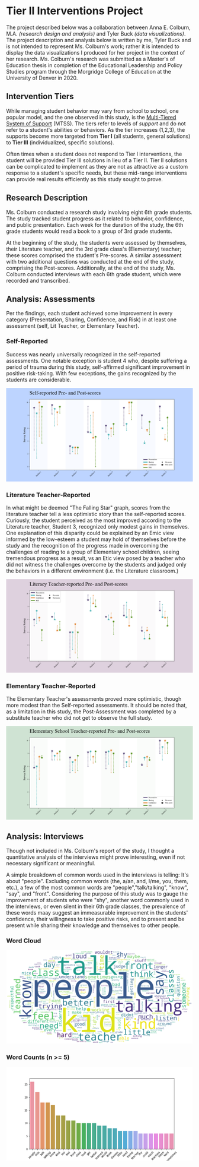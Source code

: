 # Tier II Interventions Project
The project described below was a collaboration between Anna E. Colburn, M.A. _(research design and analysis)_ and Tyler Buck _(data visualizations)_. The project description and analysis below is written by me, Tyler Buck and is not intended to represent Ms. Colburn's work; rather it is intended to display the data visualizations I produced for her project in the context of her research. Ms. Colburn's research was submitted as a Master's of Education thesis in completion of the Educational Leadership and Policy Studies program through the Morgridge College of Education at the University of Denver in 2020.

## Intervention Tiers
While managing student behavior may vary from school to school, one popular model, and the one observed in this study, is the [Multi-Tiered System of Support](https://www.pbis.org/pbis/tiered-framework) (MTSS). The tiers refer to levels of _support_ and do not refer to a student's abilities or behaviors. As the tier increases (1,2,3), the supports become more targeted from **Tier I** (all students, general solutions) to **Tier III** (individualized, specific solutions).

Often times when a student does not respond to Tier I interventions, the student will be provided Tier III solutions in lieu of a Tier II. Tier II solutions can be complicated to implement as they are not as attractive as a custom response to a student's specific needs, but these mid-range interventions can provide real results efficiently as this study sought to prove.

## Research Description
Ms. Colburn conducted a research study involving eight 6th grade students. The  study tracked student progress as it related to behavior, confidence, and public presentation. Each week for the duration of the study, the 6th grade students would read a book to a group of 3rd grade students.

At the beginning of the study, the students were assessed by themselves, their Literature teacher, and the 3rd grade class's (Elementary) teacher; these scores comprised the student's Pre-scores. A similar assessment with two additional questions was conducted at the end of the study, comprising the Post-scores. Additionally, at the end of the study, Ms. Colburn conducted interviews with each 6th grade student, which were recorded and transcribed.

## Analysis: Assessments
Per the findings, each student achieved some improvement in every category (Presentation, Sharing, Confidence, and Risk) in at least one assessment (self, Lit Teacher, or Elementary Teacher).
### Self-Reported
Success was nearly universally recognized in the self-reported assessments. One notable exception is student 4 who, despite suffering a period of trauma during this study, self-affirmed significant improvement in positive risk-taking. With few exceptions, the gains recognized by the students are considerable.

![Self-Assessment](plots/self_pre_to_post_scores.png)
### Literature Teacher-Reported
In what might be deemed "The Falling Star" graph, scores from the literature teacher tell a less optimistic story than the self-reported scores. Curiously, the student perceived as the most improved according to the Literature teacher, Student 3, recognized only modest gains in themselves. One explanation of this disparity could be explained by an Emic view informed by the low-esteem a student may hold of themselves before the study and the recognition of the progress made in overcoming the challenges of reading to a group of Elementary school children, seeing tremendous progress as a result, vs an Etic view posed by a teacher who did not witness the challenges overcome by the students and judged only the behaviors in a different environment (i.e. the Literature classroom.)

![Lit Teacher-Assessment](plots/lit_pre_to_post_scores.png)
### Elementary Teacher-Reported
The Elementary Teacher's assessments proved more optimistic, though more modest than the Self-reported assessments. It should be noted that, as a limitation in this study, the Post-Assessment was completed by a substitute teacher who did not get to observe the full study.

![Elementary Teacher-Assessment](plots/elem_pre_to_post_scores.png)

## Analysis: Interviews
Though not included in Ms. Colburn's report of the study, I thought a quantitative analysis of the interviews might prove interesting, even if not necessary significant or meaningful.

A simple breakdown of common words used in the interviews is telling: It's about "people". Excluding common words (the, a/an, and, I/me, you, them, etc.), a few of the most common words are "people","talk/talking", "know", "say", and "front". Considering the purpose of this study was to gauge the improvement of students who were "shy", another word commonly used in the interviews, or even silent in their 6th grade classes, the prevalence of these words maay suggest an immeasurable improvement in the students' confidence, their willingness to take positive risks, and to present and be present while sharing their knowledge and themselves to other people.
### Word Cloud
![Word Cloud - All Responses](plots/all_responses_oval.png) 
### Word Counts (n >= 5)
![Word Count - All Responses](plots/all_responses_word_count.png)